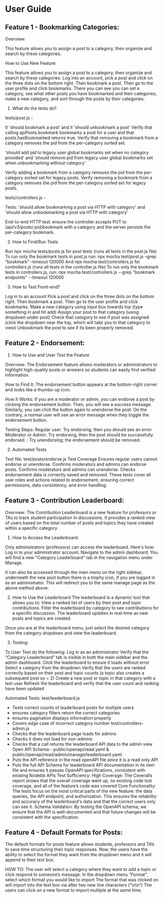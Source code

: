 # User Guide

## Feature 1 - Bookmarking Categories:

Overview:

This feature allows you to assign a post to a category, then organize and search by these categories.

How to Use New Feature

This feature allows you to assign a post to a category, then organize and search by these categories.
Log into an account, pick a post and click on the three dots on the bottom right. Then bookmark a post. Then go to the user profile and click bookmarks. There you can see you can set a category, see what other posts you have bookmarked and their categories, make a new category, and sort through the posts by their categories. 

1. What do the tests do?

tests/post.js -

It 'should bookmark a post' and it 'should unbookmark a post'
Verify that calling apiPosts.bookmark bookmarks a post for a user and that posts.hasBookmarked returns true.
Verify that removing a bookmark from a category removes the pid from the per-category sorted set.

'should add pid to legacy user global bookmarks set when no category provided' and 'should remove pid from legacy user global bookmarks set when unbookmarking without category'

Verify adding a bookmark from a category removes the pid from the per-category sorted set for legacy posts.
Verify removing a bookmark from a category removes the pid from the per-category sorted set for legacy posts.

tests/controllers.js -

Tests: 'should allow bookmarking a post via HTTP with category' and 'should allow unbookmarking a post via HTTP with category' 

End-to-end HTTP test: ensure the controller accepts PUT to /api/v3/posts/:pid/bookmark with a category and the server persists the per-category bookmark.

2. How to Find/Run Tests

Run npx mocha tests/posts.js for post tests (runs all tests in the post.js file)
To run only the bookmark tests in post.js run: npx mocha test/post.js –grep “bookmark” –timeout 120000
And npx mocha test/controllers.js for controllers.js (runs all tests in the controller.js file)
To run only the bookmark tests in controllers.js, run: npx mocha test/controllers.js --grep "bookmark endpoints" --timeout 120000

3. How to Test Front-end?

Log in to an account
Pick a post and click on the three dots on the bottom right. Then bookmark a post. Then go to the user profile and click bookmarks. 
Make a new category using input box towards top (type something in and hit add)
Assign your post to that category (using dropdown under post)
Check that category to see if post was assigned (click the dropdown near the top, which will take you to that category to view)
Unbookmark the post to see if its been properly removed.


## Feature 2 - Endorsement:
1. How to Use and User Test the Feature

Overview:
The Endorsement feature allows moderators or administrators to highlight high-quality posts or answers so students can easily find verified information.

How to Find It:
The endorsement button appears at the bottom-right corner and looks like a thumbs-up icon.

How It Works:
If you are a moderator or admin, you can endorse a post by clicking the endorsement button. Then, you will see a success message. Similarly, you can click the button again to unendorse the post. On the contrary, a normal user will see an error message when they toggle the endorsement button. 

Testing Steps:
Regular user: Try endorsing, then you should see an error.
Moderator or Admin: Try endorsing, then the post should be successfully endorsed. 
        : Try unendorsing; the endorsement should be removed.

2. Automated Tests

Test file: test/posts/endorse.js
Test Coverage
Ensures regular users cannot endorse or unendorse.
Confirms moderators and admins can endorse posts.
Confirms moderators and admins can unendorse.
Checks endorsement data is correctly saved and removed.
These tests cover all user roles and actions related to endorsement, ensuring correct permissions, data consistency, and error handling. 


## Feature 3 - Contribution Leaderboard:

Overview: The Contribution Leaderboard is a new feature for professors or TAs to track student participation in discussions. It provides a ranked view of users based on the total number of posts and topics they have created within a specific category.

1. How to Access the Leaderboard: 

Only administrators (professors) can access the leaderboard. Here's how:
Log in to your administrator account.
Navigate to the admin dashboard.
You will find a new "Category Leaderboard" tab in the navigation menu under Manage.


It can also be accessed through the main menu on the right sidebar, underneath the new post button there is a trophy icon, if you are logged in as an administrator. This will redirect you to the same manage page as the above method above. 

2. How to Use the Leaderboard
The leaderboard is a dynamic tool that allows you to:
View a ranked list of users by their post and topic contributions.
Filter the leaderboard by category to see contributions for a specific discussion.
The leaderboard updates in real-time as new posts and topics are created.

Once you are at the leaderboard menu, just select the desired category from the category dropdown and view the leaderboard.

3. Testing:

To User Test do the following:
Log in as an administrator
Verify that the “Category Leaderboard” tab is visible in both the main sidebar and the admin dashboard.
Click the leaderboard to ensure it loads without error
Select a category from the dropdown
Verify that the users are ranked correctly based on their post and topic counts (a topic also creates a subsequent post so = 2)
Create a new post or topic in that category with a test user
Refresh the leaderboard and verify that the user count and ranking have been updated

Automated Tests:
test/leaderboard.js
- Tests correct counts of leaderboard posts for multiple users
- ensures category filters return the correct categories
- ensures pagination displays information properly
- Covers edge case of incorrect category number
test/controllers-admin.js
- Checks that the leaderboard page loads for admins
- Checks it does not load for non-admins
- Checks that a call returns the leaderboard API data to the admin view
Open API Schema - public/openapi/read.yaml & public/openapi/read/admin/manage/leaderboard.yaml
- Puts the API reference in the read openAPI file since it is a read only API
- Puts the full API Schema for leaderboard API documentation in its own file and ensures it passes OpenAPI specifications, consistent with existing Nodebb APIs
Test Sufficiency:
High Coverage: The Coveralls report shows that the overall coverage went up, no existing code lost coverage, and all of the feature’s code was covered
Core Functionality: The tests focus on the most critical parts of the new feature: the data queries, the API endpoint, and authorization. This ensures the reliability and accuracy of the leaderboard's data and that the correct users only can see it.
Schema Validation: By testing the OpenAPI schema, we ensure that the API is well-documented and that future changes will be consistent with the specification.


## Feature 4 - Default Formats for Posts:

The default formats for posts feature allows students, professors and TA’s to save time structuring their topic responses. Now, the users have the ability to select the format they want from the dropdown menu and it will append to their text box.

HOW TO: The user will select a category where they want to add a topic or click respond to someone’s message.
In the dropdown menu “Format”, select which format you would like to import
The format that was clicked on will import into the text box via after two new line characters (“\n\n”)
The users can click on a new format to import multiple at the same time.
